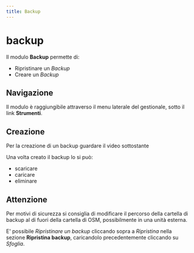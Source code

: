 ```yaml
---
title: Backup
---
```


# backup

Il modulo **Backup** permette di:

* Ripristinare un _Backup_
* Creare un _Backup_

## Navigazione

Il modulo è raggiungibile attraverso il menu laterale del gestionale, sotto il link **Strumenti**.

## Creazione

Per la creazione di un backup guardare il video sottostante

Una volta creato il backup lo si può:

* scaricare
* caricare
* eliminare

## Attenzione

Per motivi di sicurezza si consiglia di modificare il percorso della cartella di backup al di fuori della cartella di OSM, possibilmente in una unità esterna.

E' possibile _Ripristinare un backup_ cliccando sopra a _Ripristina_ nella sezione **Ripristina backup**, caricandolo precedentemente cliccando su _Sfoglia_.

